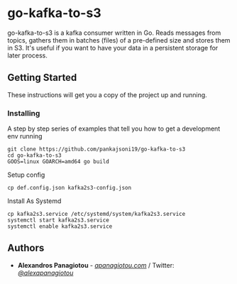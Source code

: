 # go-kafka-to-s3

go-kafka-to-s3 is a kafka consumer written in Go. Reads messages from topics, gathers them in batches (files) of a pre-defined size and stores them in S3. It's useful if you want to have your data in a persistent storage for later process.

## Getting Started

These instructions will get you a copy of the project up and running.

### Installing

A step by step series of examples that tell you how to get a development env running

```
git clone https://github.com/pankajsoni19/go-kafka-to-s3
cd go-kafka-to-s3
GOOS=linux GOARCH=amd64 go build
```

Setup config
```
cp def.config.json kafka2s3-config.json
```

Install As Systemd
```
cp kafka2s3.service /etc/systemd/system/kafka2s3.service
systemctl start kafka2s3.service
systemctl enable kafka2s3.service
```



## Authors

* **Alexandros Panagiotou** - *[apanagiotou.com](https://apanagiotou.com)* / Twitter: *[@alexapanagiotou](https://twitter.com/alexapanagiotou)*
